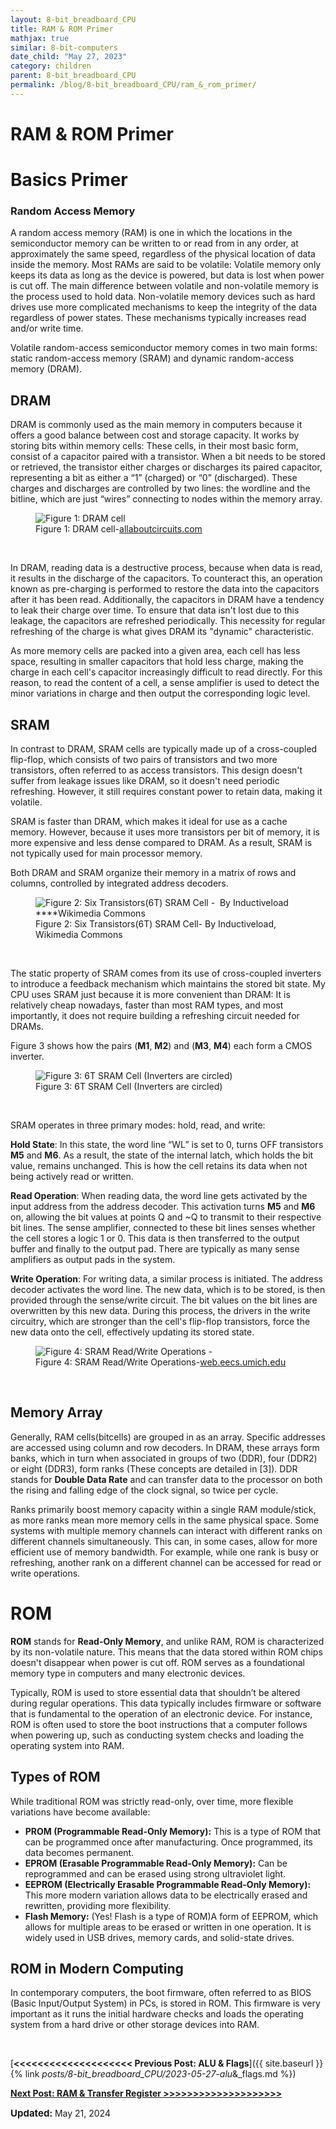 ```yaml
---
layout: 8-bit_breadboard_CPU
title: RAM & ROM Primer
mathjax: true
similar: 8-bit-computers
date_child: "May 27, 2023"
category: children
parent: 8-bit_breadboard_CPU
permalink: /blog/8-bit_breadboard_CPU/ram_&_rom_primer/ 
---
```

# RAM & ROM Primer

# Basics Primer

<div class="grey-background">
<h3>Random Access Memory</h3>

<p>A random access memory (RAM) is one in which the locations in the semiconductor memory can be written to or read from in any order, at approximately the same speed, regardless of the physical location of data inside the memory. Most RAMs are said to be volatile: Volatile memory only keeps its data as long as the device is powered, but data is lost when power is cut off. The main difference between volatile and non-volatile memory is the process used to hold data. Non-volatile memory devices such as hard drives use more complicated mechanisms to keep the integrity of the data regardless of power states. These mechanisms typically increases read and/or write time.</p>

<p>Volatile random-access semiconductor memory comes in two main forms: static random-access memory (SRAM) and dynamic random-access memory (DRAM).</p>
</div>

## DRAM

DRAM is commonly used as the main memory in computers because it offers a good balance between cost and storage capacity. It works by storing bits within memory cells: These cells, in their most basic form, consist of a capacitor paired with a transistor. When a bit needs to be stored or retrieved, the transistor either charges or discharges its paired capacitor, representing a bit as either a “1” (charged) or “0” (discharged). These charges and discharges are controlled by two lines: the wordline and the bitline, which are just “wires” connecting to nodes within the memory array.


<figure>
    <img src="{{ site.url }}{{ site.baseurl }}/assets/img/posts/8-bit_bb_cpu/ram_&_rom_primer/1.webp" alt="Figure 1: DRAM cell">
    <figcaption>Figure 1: DRAM cell-<a href="https://www.allaboutcircuits.com/technical-articles/introduction-to-dram-dynamic-random-access-memory/" target="_blank">allaboutcircuits.com</a></figcaption>
</figure>
<br>


In DRAM, reading data is a destructive process, because when data is read, it results in the discharge of the capacitors. To counteract this, an operation known as pre-charging is performed to  restore the data into the capacitors after it has been read. Additionally, the capacitors in DRAM have a tendency to leak their charge over time. To ensure that data isn't lost due to this leakage, the capacitors are refreshed periodically. This necessity for regular refreshing of the charge is what gives DRAM its "dynamic" characteristic.

As more memory cells are packed into a given area, each cell has less space, resulting in smaller capacitors that hold less charge, making the charge in each cell's capacitor increasingly difficult to read directly. For this reason, to read the content of a cell, a sense amplifier is used to detect the minor variations in charge and then output the corresponding logic level.

## SRAM

In contrast to DRAM, SRAM cells are typically made up of a cross-coupled flip-flop, which consists of two pairs of transistors and two more transistors, often referred to as access transistors. This design doesn't suffer from leakage issues like DRAM, so it doesn't need periodic refreshing. However, it still requires constant power to retain data, making it volatile.

SRAM is faster than DRAM, which makes it ideal for use as a cache memory. However, because it uses more transistors per bit of memory, it is more expensive and less dense compared to DRAM. As a result, SRAM is not typically used for main processor memory.

Both DRAM and SRAM organize their memory in a matrix of rows and columns, controlled by integrated address decoders.

<figure>
    <img src="{{ site.url }}{{ site.baseurl }}/assets/img/posts/8-bit_bb_cpu/ram_&_rom_primer/2.png" alt="Figure 2: Six Transistors(6T) SRAM Cell -  By Inductiveload ****Wikimedia Commons">
    <figcaption>Figure 2: Six Transistors(6T) SRAM Cell- By Inductiveload, Wikimedia Commons</figcaption>
</figure>
<br>

The static property of SRAM comes from its use of cross-coupled inverters to introduce a feedback mechanism which maintains the stored bit state. My CPU uses SRAM just because it is more convenient than DRAM: It is relatively cheap nowadays, faster than most RAM types, and most importantly, it does not require building a refreshing circuit needed for DRAMs. 

Figure 3 shows how the pairs (**M1**, **M2**) and (**M3**, **M4**) each form a CMOS inverter.

<figure>
    <img src="{{ site.url }}{{ site.baseurl }}/assets/img/posts/8-bit_bb_cpu/ram_&_rom_primer/3.jpeg" alt="Figure 3: 6T SRAM Cell (Inverters are circled)">
    <figcaption>Figure 3: 6T SRAM Cell (Inverters are circled)</figcaption>
</figure>

<br>

SRAM operates in three primary modes: hold, read, and write:

**Hold State**: In this state, the word line “WL” is set to 0, turns OFF transistors **M5** and **M6**. As a result, the state of the internal latch, which holds the bit value, remains unchanged. This is how the cell retains its data when not being actively read or written.

**Read Operation**: When reading data, the word line gets activated by the input address from the address decoder. This activation turns **M5** and **M6** on, allowing the bit values at points Q and ~Q to transmit to their respective bit lines. The sense amplifier, connected to these bit lines senses whether the cell stores a logic 1 or 0. This data is then transferred to the output buffer and finally to the output pad. There are typically as many sense amplifiers as output pads in the system.

**Write Operation**: For writing data, a similar process is initiated. The address decoder activates the word line. The new data, which is to be stored, is then provided through the sense/write circuit. The bit values on the bit lines are overwritten by this new data. During this process, the drivers in the write circuitry, which are stronger than the cell's flip-flop transistors, force the new data onto the cell, effectively updating its stored state.


<figure>
    <img src="{{ site.url }}{{ site.baseurl }}/assets/img/posts/8-bit_bb_cpu/ram_&_rom_primer/4.png" alt="Figure 4: SRAM Read/Write Operations -">
    <figcaption>Figure 4: SRAM Read/Write Operations-<a href="https://web.eecs.umich.edu/~prabal/teaching/eecs373-f11/readings/sram-technology.pdf" target="_blank">web.eecs.umich.edu</a></figcaption>
</figure>
<br>

## Memory Array

Generally, RAM cells(bitcells) are grouped in as an array. Specific addresses are accessed using column and row decoders. In DRAM, these arrays form banks, which in turn when associated in groups of two (DDR), four (DDR2) or eight (DDR3), form ranks (These concepts are detailed in [3]).   DDR stands for **Double Data Rate** and can transfer data to the processor on both the rising and falling edge of the clock signal, so twice per cycle.

Ranks primarily boost memory capacity within a single RAM module/stick, as more ranks mean more memory cells in the same physical space. Some systems with multiple memory channels can interact with different ranks on different channels simultaneously. This can, in some cases, allow for more efficient use of memory bandwidth. For example, while one rank is busy or refreshing, another rank on a different channel can be accessed for read or write operations.

# ROM

**ROM** stands for **Read-Only Memory**, and unlike RAM, ROM is characterized by its non-volatile nature. This means that the data stored within ROM chips doesn't disappear when power is cut off. ROM serves as a foundational memory type in computers and many electronic devices.

Typically, ROM is used to store essential data that shouldn’t be altered during regular operations. This data typically includes firmware or software that is fundamental to the operation of an electronic device. For instance, ROM is often used to store the boot instructions that a computer follows when powering up, such as conducting system checks and loading the operating system into RAM.

## Types of ROM

While traditional ROM was strictly read-only, over time, more flexible variations have become available:

- **PROM (Programmable Read-Only Memory):** This is a type of ROM that can be programmed once after manufacturing. Once programmed, its data becomes permanent.
- **EPROM (Erasable Programmable Read-Only Memory):** Can be reprogrammed and can be erased using strong ultraviolet light.
- **EEPROM (Electrically Erasable Programmable Read-Only Memory):** This more modern variation allows data to be electrically erased and rewritten, providing more flexibility.
- **Flash Memory:** (Yes! Flash is a type of ROM)A form of EEPROM, which allows for multiple areas to be erased or written in one operation. It is widely used in USB drives, memory cards, and solid-state drives.

## ROM in Modern Computing

In contemporary computers, the boot firmware, often referred to as BIOS (Basic Input/Output System) in PCs, is stored in ROM. This firmware is very important as it runs the initial hardware checks and loads the operating system from a hard drive or other storage devices into RAM.

<br>

[**<<<<<<<<<<<<<<<<<<<< Previous Post: ALU & Flags**]({{ site.baseurl }}{% link _posts/8-bit_breadboard_CPU/2023-05-27-alu_&_flags.md %})


<a href="{{ site.baseurl }}{% link _posts/8-bit_breadboard_CPU/2023-05-27-ram_&_transfer_register.md %}"><span class="wide-space"></span><span class="wide-space"></span>**Next Post: RAM & Transfer Register     >>>>>>>>>>>>>>>>>>>>**</a>

<i class="fas fa-calendar-alt"></i> <span style="font-size: 15px; font-weight: bolder;">Updated:  </span><time>May 21, 2024</time>